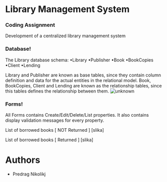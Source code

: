 # Library Management System
### Coding Assignment

Development of a centralized library management system

### Database!
The Library database schema:
    •Library
    •Publisher
    •Book
    •BookCopies
    •Client
    •Lending

Library and Publisher are known as base tables, since they contain column definition and data for the actual entities in the relational model. 
Book, BookCopies, Client and Lending are known as the relationship tables, since this tables defines the relationship between them.
![unknown](https://user-images.githubusercontent.com/47063623/137093046-520e4403-3034-4178-99f2-d21d5a6709c0.png)

     
### Forms!
All Forms contains Create/Edit/Delete/List properties. 
It also contains display validation messages for every property.

List of borrowed books [ NOT Returned ]
[slika]

List of borrowed books [ Returned ]
[slika]

# Authors
* Predrag Nikolikj    
